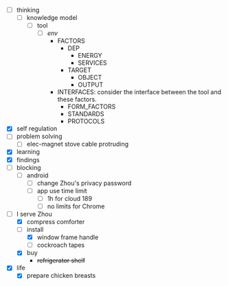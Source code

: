 - [ ] thinking
    - [ ] knowledge model
        - [ ] tool
            - [ ] *env*
                - FACTORS
                    - DEP
                        - ENERGY
                        - SERVICES
                    - TARGET
                        - OBJECT
                        - OUTPUT
                - INTERFACES: consider the interface between the tool and these factors.
                    - FORM_FACTORS
                    - STANDARDS
                    - PROTOCOLS
- [x] self regulation
- [ ] problem solving
    - [ ] elec-magnet stove cable protruding 
- [x] learning
- [x] findings
- [ ] blocking
    - [ ] android
        - [ ] change Zhou's privacy password
        - [ ] app use time limit
            - [ ] 1h for cloud 189
            - [ ] no limits for Chrome
- [ ] I serve Zhou
    - [x] compress comforter
    - [ ] install 
        - [x] window frame handle
        - [ ] cockroach tapes
    - [x] buy
        - ~~refrigerator shelf~~
- [x] life
    - [x] prepare chicken breasts